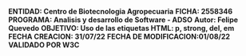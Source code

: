   **ENTIDAD: Centro de Biotecnologia Agropecuaria**
  **FICHA: 2558346**
  **PROGRAMA: Analisis y desarrollo de Software - ADSO**
  **Autor: Felipe Quevedo**
  **OBJETIVO: Uso de las etiquetas HTML: p, strong, del, em**
  **FECHA CREACION: 31/07/22**
  **FECHA DE MODIFICACION:01/08/22**
  **VALIDADO POR W3C** 
